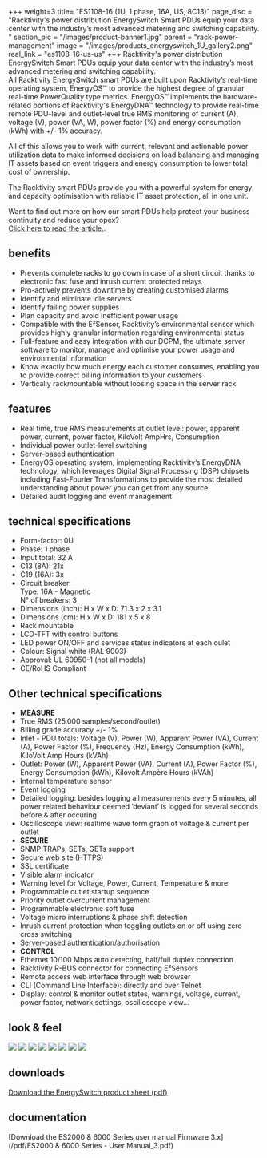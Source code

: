 +++
weight=3
title= "ES1108-16 (1U, 1 phase, 16A, US, 8C13)"
page_disc = "Racktivity's power distribution EnergySwitch Smart PDUs equip your data center with the industry’s most advanced metering and switching capability.  "
section_pic = "/images/product-banner1.jpg"
parent = "rack-power-management"
image = "/images/products_energyswitch_1U_gallery2.png"
real_link = "es1108-16-us-us"
+++
Racktivity's power distribution EnergySwitch Smart PDUs equip your data center with the industry’s most advanced metering and switching capability.  
All Racktivity EnergySwitch smart PDUs are built upon Racktivity’s real-time operating system, EnergyOS™ to provide the highest degree of granular real-time PowerQuality type metrics. EnergyOS™ implements the hardware-related portions of Racktivity's EnergyDNA™ technology to provide real-time remote PDU-level and outlet-level true RMS monitoring of current (A), voltage (V), power (VA, W), power factor (%) and energy consumption (kWh) with +/- 1% accuracy.

All of this allows you to work with current, relevant and actionable power utilization data to make informed decisions on load balancing and managing IT assets based on event triggers and energy consumption to lower total cost of ownership.

The Racktivity smart PDUs provide you with a powerful system for energy and capacity optimisation with reliable IT asset protection, all in one unit.

Want to find out more on how our smart PDUs help protect your business continuity and reduce your opex?  
[Click here to read the article.](/our-smart-pdus-increase-your-uptime-reduce-opex).

## benefits

* Prevents complete racks to go down in case of a short circuit thanks to electronic fast fuse and inrush current protected relays
* Pro-actively prevents downtime by creating customised alarms
* Identify and eliminate idle servers
* Identify failing power supplies
* Plan capacity and avoid inefficient power usage
* Compatible with the E²Sensor, Racktivity’s environmental sensor which provides highly granular information regarding environmental status
* Full-feature and easy integration with our DCPM, the ultimate server software to monitor, manage and optimise your power usage and environmental information
* Know exactly how much energy each customer consumes, enabling you to provide correct billing information to your customers
* Vertically rackmountable without loosing space in the server rack

## features

* Real time, true RMS measurements at outlet level: power, apparent power, current, power factor, KiloVolt AmpHrs, Consumption
* Individual power outlet-level switching
* Server-based authentication
* EnergyOS operating system, implementing Racktivity’s EnergyDNA technology, which leverages Digital Signal Processing (DSP) chipsets including Fast-Fourier Transformations to provide the most detailed understanding about power you can get from any source
* Detailed audit logging and event management

## technical specifications

*   Form-factor: 0U
*   Phase: 1 phase
*   Input total: 32 A
*   C13 (8A): 21x
*   C19 (16A): 3x
*   Circuit breaker:  
    Type: 16A - Magnetic  
    N° of breakers: 3
*   Dimensions (inch): H x W x D: 71.3 x 2 x 3.1
*   Dimensions (cm): H x W x D: 181 x 5 x 8
*   Rack mountable
*   LCD-TFT with control buttons
*   LED power ON/OFF and services status indicators at each oulet
*   Colour: Signal white (RAL 9003)
*   Approval: UL 60950-1 (not all models)
*   CE/RoHS Compliant  

## Other technical specifications

* **MEASURE**
* True RMS (25.000 samples/second/outlet)
* Billing grade accuracy +/- 1%
* Inlet - PDU totals: Voltage (V), Power (W), Apparent Power (VA), Current (A), Power Factor (%), Frequency (Hz), Energy Consumption (kWh), KiloVolt Amp Hours (kVAh)
* Outlet: Power (W), Apparent Power (VA), Current (A), Power Factor (%), Energy Consumption (kWh), Kilovolt Ampère Hours (kVAh)
* Internal temperature sensor
* Event logging
* Detailed logging: besides logging all measurements every 5 minutes, all power related behaviour deemed ‘deviant’ is logged for several seconds before & after occuring
* Oscilloscope view: realtime wave form graph of voltage & current per outlet
* **SECURE**
* SNMP TRAPs, SETs, GETs support
* Secure web site (HTTPS)
* SSL certificate
* Visible alarm indicator
* Warning level for Voltage, Power, Current, Temperature & more
* Programmable outlet startup sequence
* Priority outlet overcurrent management
* Programmable electronic soft fuse
* Voltage micro interruptions & phase shift detection
* Inrush current protection when toggling outlets on or off using zero cross switching
* Server-based authentication/authorisation
* **CONTROL**
* Ethernet 10/100 Mbps auto detecting, half/full duplex connection
* Racktivity R-BUS connector for connecting E²Sensors
* Remote access web interface through web browser
* CLI (Command Line Interface): directly and over Telnet
* Display: control & monitor outlet states, warnings, voltage, current, power factor, network settings, oscilloscope view...

## look & feel
<a href="/images/products_energyswitch_0U_gallery1.png" class="fancybox link">![](/images/products_energyswitch_0U_gallery1.png)</a>
<a href="/images/products_energyswitch_0U_gallery2.png" class="fancybox link">![](/images/products_energyswitch_0U_gallery2.png)</a>
<a href="/images/products_energyswitch_0U_gallery3.png" class="fancybox link">![](/images/products_energyswitch_0U_gallery3.png)</a>
<a href="/images/products_energyswitch_0U_gallery4.png" class="fancybox link">![](/images/products_energyswitch_0U_gallery4.png)</a>
<a href="/images/products_energyswitch_0U_gallery5.png" class="fancybox link">![](/images/products_energyswitch_0U_gallery5.png)</a>
<a href="/images/products_energyswitch_0U_gallery6.png" class="fancybox link">![](/images/products_energyswitch_0U_gallery6.png)</a>
<a href="/images/products_energyswitch_0U_gallery7.png" class="fancybox link">![](/images/products_energyswitch_0U_gallery7.png)</a>
<a href="/images/products_energyswitch_0U_gallery8.png" class="fancybox link">![](/images/products_energyswitch_0U_gallery8.png)</a>

## downloads
[Download the EnergySwitch product sheet (pdf)](/pdf/ps_energy_switch_8.pdf)

## documentation
[Download the ES2000 & 6000 Series user manual Firmware 3.x](/pdf/ES2000 & 6000 Series - User Manual_3.pdf)

